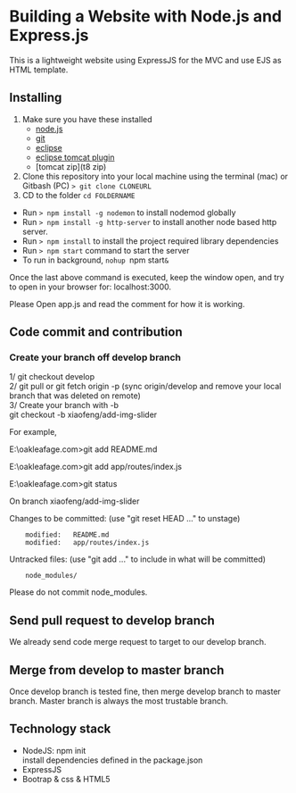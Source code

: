 # Building a Website with Node.js and Express.js
This is a lightweight website using ExpressJS for the MVC and use EJS as HTML template.

## Installing
1. Make sure you have these installed
	- [node.js](http://nodejs.org/)
	- [git](http://git-scm.com/)
	- [eclipse](eclipse.org)
	- [eclipse tomcat plugin](oxygen)
	- [tomcat zip](t8 zip)
2. Clone this repository into your local machine using the terminal (mac) or Gitbash (PC) `> git clone CLONEURL`
3. CD to the folder `cd FOLDERNAME`
* Run `> npm install -g nodemon` to install nodemod globally
* Run `> npm install -g http-server` to install another node based http server.
* Run `> npm install` to install the project required library dependencies
* Run `> npm start` command to start the server
* To run in background, 
  `nohup `npm start` & `


Once the last above command is executed, keep the window open,
and try to open in your browser for: localhost:3000. 

Please Open app.js and read the comment for how it is working.

## Code commit and contribution

### Create your branch off develop branch

1/ git checkout develop <br>
2/ git pull or git fetch origin -p (sync origin/develop and remove your local branch that was deleted on remote) <br>
3/ Create your branch with -b <br>
git checkout -b xiaofeng/add-img-slider <br>

For example, 

E:\oakleafage.com>git add README.md

E:\oakleafage.com>git add app/routes/index.js

E:\oakleafage.com>git status

On branch xiaofeng/add-img-slider <br>

Changes to be committed:
  (use "git reset HEAD <file>..." to unstage)

        modified:   README.md
        modified:   app/routes/index.js

Untracked files:
  (use "git add <file>..." to include in what will be committed)

        node_modules/

Please do not commit node_modules.

## Send pull request to develop branch
We already send code merge request to target to our develop branch.

## Merge from develop to master branch
Once develop branch is tested fine, then merge develop branch to master branch. Master branch is always the most trustable branch.

## Technology stack
* NodeJS: npm init <br>
        install dependencies defined in the package.json
* ExpressJS
* Bootrap & css & HTML5
